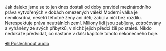
Jak daleko jsme se to jen dnes dostali od doby pravidel mezinárodního práva vytvořených v dobách omezených válek! Moderní válka je nemilosrdná, nešetří těhotné ženy ani děti; zabíjí a ničí bez rozdílu. Nerespektuje práva neutrálních zemí. Miliony lidí jsou zabíjeny, zotročovány a vyháněny ze svých příbytků, v nichž jejich předci žili po staletí. Nikdo nedokáže předvídat, co nastane v další kapitole tohoto nekonečného boje.

[🔊 Poslechnout audio](/data/7-paragraphs/audio/chapter_165/para_004-Jak-daleko-jsme-se-to-jen-dnes-dostali-od-doby-pra.mp3)
